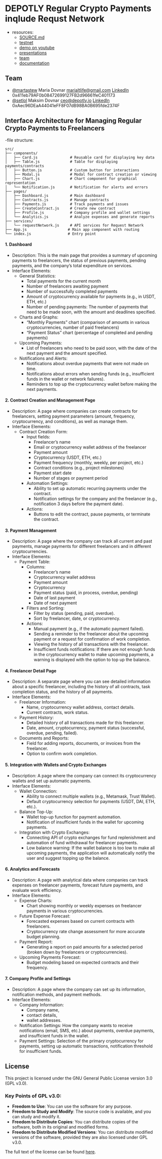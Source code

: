 # DEPOTLY Regular Crypto Payments inqlude Requst Network 
- resources:
  - [SOURCE.md](https://github.com/DepotlyIO/rn_client/blob/main/SOURCE.md)
  - [testnet](https://rn-client.depotly.dev)
  - [demo on youtube](https://youtu.be/9M6ZxeOowHs)
  - [presentations](https://github.com/DepotlyIO/rn_client/blob/master/Recurring-Payment-Automation-using-Request-Network.pptx)
  - [team](https://github.com/DepotlyIO/rn_client/edit/main/README.md#team)
  - [documentation](https://github.com/DepotlyIO/rn_client/edit/main/README.md#interface-architecture-for-managing-regular-crypto-payments-to-freelancers)


## Team
- [@martastew](https://github.com/martastew) Maria Dovnar [marialtlife@gmail.com](mailto:marialtlife@gmail.com) [LinkedIn](https://www.linkedin.com/in/mariadovnar/) 0x411eb79AF0b08472699127FB2d96661feC401173
- [@setlol](https://github.com/dovnar) Maksim Dovnar [ceo@depotly.io](mailto:ceo@depotly.io) [LinkedIn](https://www.linkedin.com/in/getlol/) 0xAec96DEaA44041eFF8F07dB98BA0B695fde2374F



## Interface Architecture for Managing Regular Crypto Payments to Freelancers
-file structure:
```
src/
├── components/             
│   ├── Card.js               # Reusable card for displaying key data
│   ├── Table.js              # Table for displaying payments/contracts
│   ├── Button.js             # Custom button for interactions
│   ├── Modal.js              # Modal for contract creation or viewing
│   ├── Chart.js              # Chart component for graphical representation
│   └── Notification.js       # Notification for alerts and errors
├── pages/                  
│   ├── Dashboard.js          # Main dashboard
│   ├── Contracts.js          # Manage contracts
│   ├── Payments.js           # Track payments and issues
│   ├── CreateContract.js     # Create new contract
│   ├── Profile.js            # Company profile and wallet settings
│   └── Analytics.js          # Analyze expenses and generate reports
├── services/                
│   └── requestNetwork.js     # API services for Request Network
├── App.js                   # Main app component with routing
└── index.js                 # Entry point
```
#### 1. Dashboard
- Description: This is the main page that provides a summary of upcoming payments to freelancers, the status of previous payments, pending payments, and the company’s total expenditure on services. 
- Interface Elements:
  - General Statistics:
    - Total payments for the current month
    - Number of freelancers awaiting payment
    - Number of successfully completed payments
    - Amount of cryptocurrency available for payments (e.g., in USDT, ETH, etc.)
    - Number of pending payments: The number of payments that need to be made soon, with the amount and deadlines specified.
  - Charts and Graphs:
    - “Monthly Payments” chart (comparison of amounts in various cryptocurrencies, number of paid freelancers)
    - “Payment Status” chart (percentage of completed and pending payments)
  - Upcoming Payments:
    - List of freelancers who need to be paid soon, with the date of the next payment and the amount specified.
  - Notifications and Alerts:
    - Notifications about overdue payments that were not made on time.
    - Notifications about errors when sending funds (e.g., insufficient funds in the wallet or network failures).
    - Reminders to top up the cryptocurrency wallet before making the next payments.
#### 2. Contract Creation and Management Page
- Description: A page where companies can create contracts for freelancers, setting payment parameters (amount, frequency, cryptocurrency, and conditions), as well as manage them.
- Interface Elements:
  - Contract Creation Form:
    - Input fields:
      - Freelancer’s name
      - Email or cryptocurrency wallet address of the freelancer
      - Payment amount
      - Cryptocurrency (USDT, ETH, etc.)
      - Payment frequency (monthly, weekly, per project, etc.)
      - Contract conditions (e.g., project milestones)
      - Payment start date
      - Number of stages or payment period
    - Automation Settings:
      - Ability to set up automatic recurring payments under the contract.
      - Notification settings for the company and the freelancer (e.g., notification 3 days before the payment date).
    - Actions:
      - Buttons to edit the contract, pause payments, or terminate the contract.
#### 3. Payment Management
- Description: A page where the company can track all current and past payments, manage payments for different freelancers and in different cryptocurrencies.
- Interface Elements:
  - Payment Table:
    - Columns:
      - Freelancer’s name
      - Cryptocurrency wallet address
      - Payment amount
      - Cryptocurrency
      - Payment status (paid, in process, overdue, pending)
      - Date of last payment
      - Date of next payment
    - Filters and Sorting:
      - Filter by status (pending, paid, overdue).
      - Sort by freelancer, date, or cryptocurrency.
    - Actions:
      - Manual payment (e.g., if the automatic payment failed).
      - Sending a reminder to the freelancer about the upcoming payment or a request for confirmation of work completion.
      - Viewing the history of all transactions with the freelancer.
      - Insufficient funds notifications: If there are not enough funds in the cryptocurrency wallet to make upcoming payments, a warning is displayed with the option to top up the balance.
#### 4. Freelancer Detail Page
- Description: A separate page where you can see detailed information about a specific freelancer, including the history of all contracts, task completion status, and the history of all payments.
- Interface Elements:
    - Freelancer Information:
      - Name, cryptocurrency wallet address, contact details.
      - Current contracts, work status.
    - Payment History:
      - Detailed history of all transactions made for this freelancer.
      - Date, amount, cryptocurrency, payment status (successful, overdue, pending, failed).
    - Documents and Reports:
      - Field for adding reports, documents, or invoices from the freelancer.
      - Option to confirm work completion.
#### 5. Integration with Wallets and Crypto Exchanges
- Description: A page where the company can connect its cryptocurrency wallets and set up automatic payments.
- Interface Elements:
  - Wallet Connection:
    - Ability to connect multiple wallets (e.g., Metamask, Trust Wallet).
    - Default cryptocurrency selection for payments (USDT, DAI, ETH, etc.).
  - Balance Top-Up:
    - Wallet top-up function for payment automation.
    - Notification of insufficient funds in the wallet for upcoming payments.
  - Integration with Crypto Exchanges:
    - Connecting API of crypto exchanges for fund replenishment and automation of fund withdrawal for freelancer payments.
    - Low balance warning: If the wallet balance is too low to make all upcoming payments, the application will automatically notify the user and suggest topping up the balance.
#### 6. Analytics and Forecasts
- Description: A page with analytical data where companies can track expenses on freelancer payments, forecast future payments, and evaluate work efficiency.
- Interface Elements:
  - Expense Charts:
    - Chart showing monthly or weekly expenses on freelancer payments in various cryptocurrencies.
  - Future Expense Forecast:
    - Forecasted expenses based on current contracts with freelancers.
    - Cryptocurrency rate change assessment for more accurate budget planning.
  - Payment Report:
    - Generating a report on paid amounts for a selected period (broken down by freelancers or cryptocurrencies).
  - Upcoming Payments Forecast:
    - Budget modeling based on expected contracts and their frequency.
#### 7. Company Profile and Settings
- Description: A page where the company can set up its information, notification methods, and payment methods.
- Interface Elements:
  - Company Information:
    - Company name,
    - contact details,
    - wallet addresses.
  - Notification Settings: How the company wants to receive notifications (email, SMS, etc.) about payments, overdue payments, and insufficient funds in the wallet.
  - Payment Settings: Selection of the primary cryptocurrency for payments, setting up automatic transactions, notification threshold for insufficient funds.


## License

This project is licensed under the GNU General Public License version 3.0 (GPL v3.0).

### Key Points of GPL v3.0:
- **Freedom to Use**: You can use the software for any purpose.
- **Freedom to Study and Modify**: The source code is available, and you can study and modify it.
- **Freedom to Distribute Copies**: You can distribute copies of the software, both in its original and modified forms.
- **Freedom to Distribute Modified Versions**: You can distribute modified versions of the software, provided they are also licensed under GPL v3.0.

The full text of the license can be found [here](https://www.gnu.org/licenses/gpl-3.0.en.html).
